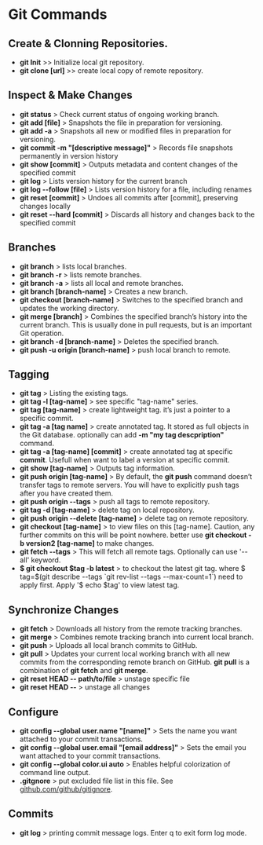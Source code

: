 # Git Commands

## Create & Clonning Repositories.
* **git Init** >> Initialize local git repository.
* **git clone [url]** >> create local copy of remote repository.

## Inspect & Make Changes
* **git status** > Check current status of ongoing working branch.
* **git add [file]** > Snapshots the file in preparation for versioning.
* **git add -a** > Snapshots all new or modified files in preparation for versioning.
* **git commit -m "[descriptive message]"** > Records file snapshots permanently in version history
* **git show [commit]** > Outputs metadata and content changes of the specified commit
* **git log** > Lists version history for the current branch
* **git log --follow [file]** > Lists version history for a file, including renames
* **git reset [commit]** > Undoes all commits after [commit], preserving changes locally
* **git reset --hard [commit]** > Discards all history and changes back to the specified commit

## Branches
* **git branch** > lists local branches.
* **git branch -r** > lists remote branches.
* **git branch -a** > lists all local and remote branches.
* **git branch [branch-name]** > Creates a new branch.
* **git checkout [branch-name]** > Switches to the specified branch and updates the working directory.
* **git merge [branch]** > Combines the specified branch’s history into the current branch. This is usually done in pull requests,
but is an important Git operation.
* **git branch -d [branch-name]** > Deletes the specified branch.
* **git push -u origin [branch-name]** > push local branch to remote.

## Tagging
* **git tag** > Listing the existing tags.
* **git tag -l [tag-name]** > see specific "tag-name" series.
* **git tag [tag-name]** > create lightweight tag. it’s just a pointer to a specific commit.
* **git tag -a [tag name]** > create annotated  tag. It stored as full objects in the Git database. optionally can add **-m "my tag descpription"** command.
* **git tag -a [tag-name] [commit]** > create annotated tag at specific **commit**. Usefull when want to label a version at specific commit.
* **git show [tag-name]** > Outputs tag information.
* **git push origin [tag-name]** > By default, the **git push** command doesn’t transfer tags to remote servers. You will have to explicitly push tags after you have created them.
* **git push origin --tags** > push all tags to remote repository.
* **git tag -d [tag-name]** > delete tag on local repository.
* **git push origin --delete [tag-name]** > delete tag on remote repository.
* **git checkout [tag-name]** > to view files on this [tag-name]. Caution, any further commits on this will be point nowhere. better use **git checkout -b version2 [tag-name]** to make changes.
* **git fetch --tags** > This will fetch all remote tags. Optionally can use '--all' keyword.
* **$ git checkout $tag -b latest** > to checkout the latest git tag. where $ tag=$(git describe --tags `git rev-list --tags --max-count=1`) need to apply first. Apply '$ echo $tag' to view latest tag.

## Synchronize Changes
* **git fetch** > Downloads all history from the remote tracking branches.
* **git merge** > Combines remote tracking branch into current local branch.
* **git push** > Uploads all local branch commits to GitHub.
* **git pull** > Updates your current local working branch with all new commits from the corresponding remote branch on GitHub.
 **git pull** is a combination of **git fetch** and **git merge**.
* **git reset HEAD -- path/to/file** > unstage specific file
* **git reset HEAD --** > unstage all changes
 
## Configure 
* **git config --global user.name "[name]"** > Sets the name you want attached to your commit transactions.
* **git config --global user.email "[email address]"** > Sets the email you want attached to your commit transactions.
* **git config --global color.ui auto** > Enables helpful colorization of command line output.
* **.gitgnore** > put excluded file list in this file. See [github.com/github/gitignore](https://github.com/github/gitignore).

## Commits
* **git log** > printing commit message logs. Enter q to exit form log mode.




 
